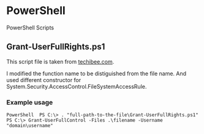 # PowerShell
PowerShell Scripts

## Grant-UserFullRights.ps1

This script file is taken from [techibee.com](https://techibee.com/powershell/grant-fullcontrol-permission-to-usergroup-on-filefolder-using-powershell/2158).

I modified the function name to be distiguished from the file name. And used different constructor for System.Security.AccessControl.FileSystemAccessRule.

### Example usage

`PowerShell 
  PS C:\> . "full-path-to-the-file\Grant-UserFullRights.ps1"  
  PS C:\> Grant-UserFullControl -Files .\filename -Username "domain\username"  
`
